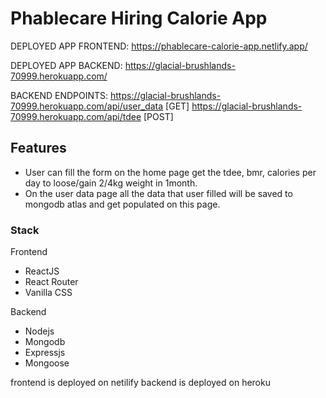# Phablecare Hiring Calorie App

DEPLOYED APP FRONTEND: https://phablecare-calorie-app.netlify.app/

DEPLOYED APP BACKEND: https://glacial-brushlands-70999.herokuapp.com/

BACKEND ENDPOINTS:
https://glacial-brushlands-70999.herokuapp.com/api/user_data [GET]
https://glacial-brushlands-70999.herokuapp.com/api/tdee [POST]

## Features

- User can fill the form on the home page get the tdee, bmr, calories per day to loose/gain 2/4kg weight in 1month.
- On the user data page all the data that user filled will be saved to mongodb atlas and get populated on this page.

### Stack

Frontend

- ReactJS
- React Router
- Vanilla CSS

Backend

- Nodejs
- Mongodb
- Expressjs
- Mongoose

frontend is deployed on netilify
backend is deployed on heroku
